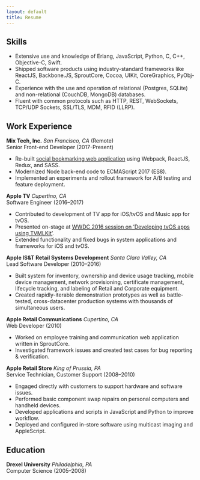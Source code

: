 ```yaml
---
layout: default
title: Resume
---
```


## Skills
 * Extensive use and knowledge of Erlang, JavaScript, Python, C, C++, Objective-C, Swift.
 * Shipped software products using industry-standard frameworks like ReactJS, Backbone.JS, SproutCore, Cocoa, UIKit, CoreGraphics, PyObj-C.
 * Experience with the use and operation of relational (Postgres, SQLite) and non-relational (CouchDB, MongoDB) databases.
 * Fluent with common protocols such as HTTP, REST, WebSockets, TCP/UDP Sockets, SSL/TLS,
MDM, RFID (LLRP).

## Work Experience

**Mix Tech, Inc.** *San Francisco, CA* (Remote) <br />
Senior Front-end Developer (2017-Present)
  * Re-built [social bookmarking web application](https://mix.com) using Webpack, ReactJS, Redux, and SASS.
  * Modernized Node back-end code to ECMAScript 2017 (ES8).
  * Implemented an experiments and rollout framework for A/B testing and feature deployment.

**Apple TV** *Cupertino, CA* <br />
Software Engineer (2016–2017)
 * Contributed to development of TV app for iOS/tvOS and Music app for tvOS.
 * Presented on-stage at [WWDC 2016 session on ’Developing tvOS apps using TVMLKit’](https://developer.apple.com/videos/play/wwdc2016/229/).
 * Extended functionality and fixed bugs in system applications and frameworks for iOS and tvOS.

**Apple IS&T Retail Systems Development** *Santa Clara Valley, CA* <br />
Lead Software Developer (2010–2016)
 * Built system for inventory, ownership and device usage tracking, mobile device management, network provisioning, certificate management, lifecycle tracking, and labeling of Retail and
Corporate equipment.
 * Created rapidly-iterable demonstration prototypes as well as battle-tested, cross-datacenter production systems with thousands of simultaneous users.

**Apple Retail Communications** *Cupertino, CA* <br />
Web Developer (2010)
 * Worked on employee training and communication web application written in SproutCore.
 * Investigated framework issues and created test cases for bug reporting & verification.

**Apple Retail Store** *King of Prussia, PA* <br />
Service Technician, Customer Support (2008–2010)
 * Engaged directly with customers to support hardware and software issues.
 * Performed basic component swap repairs on personal computers and handheld devices.
 * Developed applications and scripts in JavaScript and Python to improve workflow.
 * Deployed and configured in-store software using multicast imaging and AppleScript.

## Education
**Drexel University** *Philadelphia, PA* <br />
Computer Science (2005–2008)

